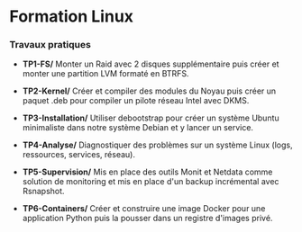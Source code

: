 # Formation Linux

### Travaux pratiques


- **TP1-FS/** Monter un Raid avec 2 disques supplémentaire puis créer et monter une partition LVM formaté en BTRFS.

- **TP2-Kernel/** Créer et compiler des modules du Noyau puis créer un paquet .deb pour compiler un pilote réseau Intel avec DKMS.

- **TP3-Installation/** Utiliser debootstrap pour créer un système Ubuntu minimaliste dans notre système Debian et y lancer un service.

- **TP4-Analyse/** Diagnostiquer des problèmes sur un système Linux (logs, ressources, services, réseau). 

- **TP5-Supervision/** Mis en place des outils Monit et Netdata comme solution de monitoring et mis en place d'un backup incrémental avec Rsnapshot.

- **TP6-Containers/** Créer et construire une image Docker pour une application Python puis la pousser dans un registre d'images privé.







